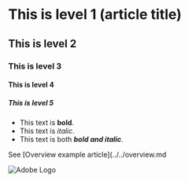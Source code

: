 # This is level 1 (article title)
## This is level 2
### This is level 3
#### This is level 4
##### This is level 5

  * This text is **bold**.
  * This text is *italic*.
  * This text is both ***bold and italic***.

See [Overview example article](../../overview.md

![Adobe Logo](/docs/contributor/assets/adobe_standard_logo.png "Hover text")
